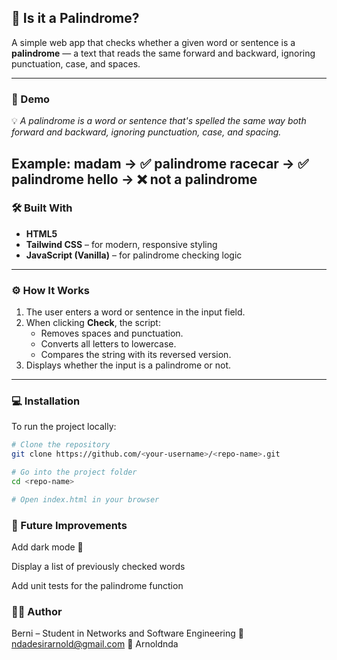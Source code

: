 ## 🧠 Is it a Palindrome?

A simple web app that checks whether a given word or sentence is a **palindrome** — a text that reads the same forward and backward, ignoring punctuation, case, and spaces.

---

### 🚀 Demo

💡 *A palindrome is a word or sentence that's spelled the same way both forward and backward, ignoring punctuation, case, and spacing.*

Example:
madam → ✅ palindrome
racecar → ✅ palindrome
hello → ❌ not a palindrome
---

### 🛠️ Built With

- **HTML5**
- **Tailwind CSS** – for modern, responsive styling  
- **JavaScript (Vanilla)** – for palindrome checking logic  

---

### ⚙️ How It Works

1. The user enters a word or sentence in the input field.  
2. When clicking **Check**, the script:
   - Removes spaces and punctuation.
   - Converts all letters to lowercase.
   - Compares the string with its reversed version.  
3. Displays whether the input is a palindrome or not.

---

### 💻 Installation

To run the project locally:

```bash
# Clone the repository
git clone https://github.com/<your-username>/<repo-name>.git

# Go into the project folder
cd <repo-name>

# Open index.html in your browser
 ```

### 🧩 Future Improvements
Add dark mode 🌙

Display a list of previously checked words

Add unit tests for the palindrome function

### 🧑‍💻 Author

Berni – Student in Networks and Software Engineering
📧 ndadesirarnold@gmail.com
🔗 Arnoldnda
